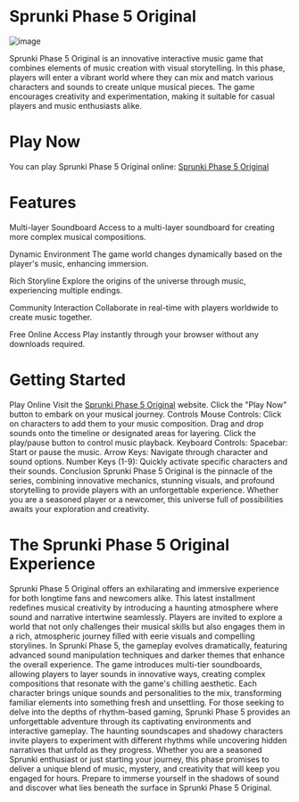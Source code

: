 # Sprunki Phase 5 Original
![image](https://github.com/user-attachments/assets/eba2a781-89a4-4b45-8501-a473d49b8c23)

Sprunki Phase 5 Original is an innovative interactive music game that combines elements of music creation with visual storytelling. In this phase, players will enter a vibrant world where they can mix and match various characters and sounds to create unique musical pieces. The game encourages creativity and experimentation, making it suitable for casual players and music enthusiasts alike.

# Play Now
You can play Sprunki Phase 5 Original online:
[Sprunki Phase 5 Original](https://sprunkiincredibox.cc/sprunki-phase-5-original)

# Features
Multi-layer Soundboard	Access to a multi-layer soundboard for creating more complex musical compositions.

Dynamic Environment	The game world changes dynamically based on the player's music, enhancing immersion.

Rich Storyline	Explore the origins of the universe through music, experiencing multiple endings.

Community Interaction	Collaborate in real-time with players worldwide to create music together.

Free Online Access	Play instantly through your browser without any downloads required.
# Getting Started
Play Online
Visit the [Sprunki Phase 5 Original](https://sprunkiincredibox.cc/sprunki-phase-5-original) website.
Click the "Play Now" button to embark on your musical journey.
Controls
Mouse Controls:
Click on characters to add them to your music composition.
Drag and drop sounds onto the timeline or designated areas for layering.
Click the play/pause button to control music playback.
Keyboard Controls:
Spacebar: Start or pause the music.
Arrow Keys: Navigate through character and sound options.
Number Keys (1-9): Quickly activate specific characters and their sounds.
Conclusion
Sprunki Phase 5 Original is the pinnacle of the series, combining innovative mechanics, stunning visuals, and profound storytelling to provide players with an unforgettable experience. Whether you are a seasoned player or a newcomer, this universe full of possibilities awaits your exploration and creativity.

# The Sprunki Phase 5 Original Experience
Sprunki Phase 5 Original offers an exhilarating and immersive experience for both longtime fans and newcomers alike. This latest installment redefines musical creativity by introducing a haunting atmosphere where sound and narrative intertwine seamlessly. Players are invited to explore a world that not only challenges their musical skills but also engages them in a rich, atmospheric journey filled with eerie visuals and compelling storylines.
In Sprunki Phase 5, the gameplay evolves dramatically, featuring advanced sound manipulation techniques and darker themes that enhance the overall experience. The game introduces multi-tier soundboards, allowing players to layer sounds in innovative ways, creating complex compositions that resonate with the game's chilling aesthetic. Each character brings unique sounds and personalities to the mix, transforming familiar elements into something fresh and unsettling.
For those seeking to delve into the depths of rhythm-based gaming, Sprunki Phase 5 provides an unforgettable adventure through its captivating environments and interactive gameplay. The haunting soundscapes and shadowy characters invite players to experiment with different rhythms while uncovering hidden narratives that unfold as they progress.
Whether you are a seasoned Sprunki enthusiast or just starting your journey, this phase promises to deliver a unique blend of music, mystery, and creativity that will keep you engaged for hours. Prepare to immerse yourself in the shadows of sound and discover what lies beneath the surface in Sprunki Phase 5 Original.

